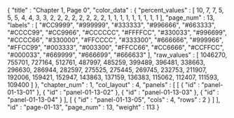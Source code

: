 {
  "title" : "Chapter 1, Page 0",
  "color_data" : {
    "percent_values" : [
      10,
      7,
      7,
      5,
      5,
      5,
      4,
      4,
      3,
      3,
      2,
      2,
      2,
      2,
      2,
      2,
      2,
      2,
      1,
      1,
      1,
      1,
      1,
      1,
      1,
      1,
      1
    ],
    "page_num" : 13,
    "labels" : [
      "#CC9999",
      "#999999",
      "#333333",
      "#996666",
      "#663333",
      "#CCCC99",
      "#CC9966",
      "#CCCCCC",
      "#FFFFCC",
      "#330033",
      "#996699",
      "#CCCC66",
      "#330000",
      "#FFCCCC",
      "#333300",
      "#666666",
      "#999966",
      "#FFCC99",
      "#003333",
      "#003300",
      "#FFCC66",
      "#CC6666",
      "#CCFFCC",
      "#000033",
      "#669999",
      "#666699",
      "#666633"
    ],
    "raw_values" : [
      1046270,
      755701,
      727164,
      512761,
      487997,
      485259,
      399489,
      396481,
      338663,
      296630,
      286944,
      282597,
      275525,
      275445,
      269745,
      232753,
      211907,
      192006,
      159421,
      152947,
      143863,
      137159,
      136383,
      115062,
      112407,
      111593,
      109400
    ]
  },
  "chapter_num" : 1,
  "col_layout" : 4,
  "panels" : [
    [
      {
        "id" : "panel-01-13-01"
      },
      {
        "id" : "panel-01-13-02"
      },
      {
        "id" : "panel-01-13-03"
      },
      {
        "id" : "panel-01-13-04"
      }
    ],
    [
      {
        "id" : "panel-01-13-05",
        "cols" : 4,
        "rows" : 2
      }
    ]
  ],
  "id" : "page-01-13",
  "page_num" : 13,
  "weight" : 113
}

